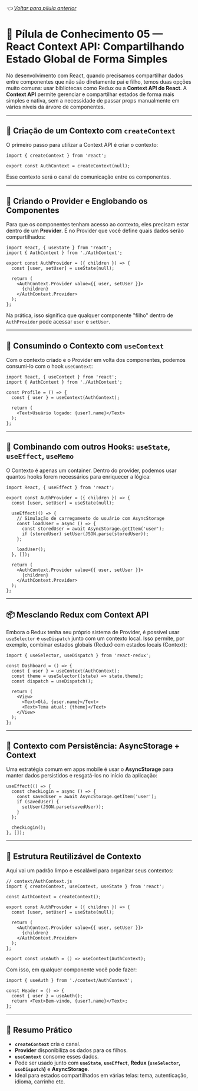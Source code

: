 ###### 👈 [Voltar para pílula anterior](https://github.com/ewerton5/reactJS-knowledge-nuggets/blob/main/content/004-jsx-lists.md)

# 📘 Pílula de Conhecimento 05 — React Context API: Compartilhando Estado Global de Forma Simples

No desenvolvimento com React, quando precisamos compartilhar dados entre componentes que não são diretamente pai e filho, temos duas opções muito comuns: usar bibliotecas como Redux ou a **Context API do React**. A **Context API** permite gerenciar e compartilhar estados de forma mais simples e nativa, sem a necessidade de passar props manualmente em vários níveis da árvore de componentes.

---

## 🔧 **Criação de um Contexto com `createContext`**

O primeiro passo para utilizar a Context API é criar o contexto:

```tsx
import { createContext } from 'react';

export const AuthContext = createContext(null);
```

Esse contexto será o canal de comunicação entre os componentes.

---

## 🧩 **Criando o Provider e Englobando os Componentes**

Para que os componentes tenham acesso ao contexto, eles precisam estar dentro de um **Provider**. É no Provider que você define quais dados serão compartilhados:

```tsx
import React, { useState } from 'react';
import { AuthContext } from './AuthContext';

export const AuthProvider = ({ children }) => {
  const [user, setUser] = useState(null);

  return (
    <AuthContext.Provider value={{ user, setUser }}>
      {children}
    </AuthContext.Provider>
  );
};
```

Na prática, isso significa que qualquer componente "filho" dentro de `AuthProvider` pode acessar `user` e `setUser`.

---

## 🧪 **Consumindo o Contexto com `useContext`**

Com o contexto criado e o Provider em volta dos componentes, podemos consumi-lo com o hook `useContext`:

```tsx
import React, { useContext } from 'react';
import { AuthContext } from './AuthContext';

const Profile = () => {
  const { user } = useContext(AuthContext);

  return (
    <Text>Usuário logado: {user?.name}</Text>
  );
};
```

---

## 🧵 **Combinando com outros Hooks: `useState`, `useEffect`, `useMemo`**

O Contexto é apenas um container. Dentro do provider, podemos usar quantos hooks forem necessários para enriquecer a lógica:

```tsx
import React, { useEffect } from 'react';

export const AuthProvider = ({ children }) => {
  const [user, setUser] = useState(null);

  useEffect(() => {
    // Simulação de carregamento do usuário com AsyncStorage
    const loadUser = async () => {
      const storedUser = await AsyncStorage.getItem('user');
      if (storedUser) setUser(JSON.parse(storedUser));
    };

    loadUser();
  }, []);

  return (
    <AuthContext.Provider value={{ user, setUser }}>
      {children}
    </AuthContext.Provider>
  );
};
```

---

## 📦 **Mesclando Redux com Context API**

Embora o Redux tenha seu próprio sistema de Provider, é possível usar `useSelector` e `useDispatch` junto com um contexto local. Isso permite, por exemplo, combinar estados globais (Redux) com estados locais (Context):

```tsx
import { useSelector, useDispatch } from 'react-redux';

const Dashboard = () => {
  const { user } = useContext(AuthContext);
  const theme = useSelector((state) => state.theme);
  const dispatch = useDispatch();

  return (
    <View>
      <Text>Olá, {user.name}</Text>
      <Text>Tema atual: {theme}</Text>
    </View>
  );
};
```

---

## 🔐 **Contexto com Persistência: AsyncStorage + Context**

Uma estratégia comum em apps mobile é usar o **AsyncStorage** para manter dados persistidos e resgatá-los no início da aplicação:

```tsx
useEffect(() => {
  const checkLogin = async () => {
    const savedUser = await AsyncStorage.getItem('user');
    if (savedUser) {
      setUser(JSON.parse(savedUser));
    }
  };

  checkLogin();
}, []);
```

---

## 🔁 **Estrutura Reutilizável de Contexto**

Aqui vai um padrão limpo e escalável para organizar seus contextos:

```tsx
// context/AuthContext.js
import { createContext, useContext, useState } from 'react';

const AuthContext = createContext();

export const AuthProvider = ({ children }) => {
  const [user, setUser] = useState(null);

  return (
    <AuthContext.Provider value={{ user, setUser }}>
      {children}
    </AuthContext.Provider>
  );
};

export const useAuth = () => useContext(AuthContext);
```

Com isso, em qualquer componente você pode fazer:

```tsx
import { useAuth } from './context/AuthContext';

const Header = () => {
  const { user } = useAuth();
  return <Text>Bem-vindo, {user?.name}</Text>;
};
```

---

## 🧠 **Resumo Prático**

* **`createContext`** cria o canal.
* **Provider** disponibiliza os dados para os filhos.
* **`useContext`** consome esses dados.
* Pode ser usado junto com **`useState`**, **`useEffect`**, **Redux (`useSelector`, `useDispatch`)** e **AsyncStorage**.
* Ideal para estados compartilhados em várias telas: tema, autenticação, idioma, carrinho etc.
